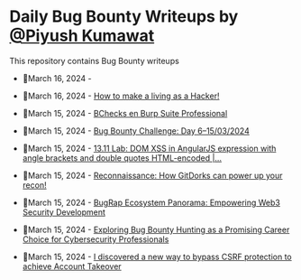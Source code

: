 # Daily Bug Bounty Writeups by [@Piyush Kumawat](https://twitter.com/piyush_supiy) 
This repository contains Bug Bounty writeups

<!-- BLOG-POST-LIST:START -->
 - 💯March 16, 2024 - [](https://medium.com/@morganbinbash/-25027f11f71e?source=rss------bug_bounty-5) 

 - 💯March 16, 2024 - [How to make a living as a Hacker!](https://medium.com/@rafael.code77/how-to-make-a-living-as-a-hacker-ff8fafa98b0b?source=rss------bug_bounty-5) 

 - 💯March 15, 2024 - [BChecks en Burp Suite Professional](https://medium.com/@ArtsSEC/bchecks-en-burp-suite-professional-5d8c4754349e?source=rss------bug_bounty-5) 

 - 💯March 15, 2024 - [Bug Bounty Challenge: Day 6–15/03/2024](https://wallotry.medium.com/bug-bounty-challenge-day-6-15-03-2024-a5c6c1a67647?source=rss------bug_bounty-5) 

 - 💯March 15, 2024 - [13.11 Lab: DOM XSS in AngularJS expression with angle brackets and double quotes HTML-encoded |…](https://cyberw1ng.medium.com/13-11-lab-dom-xss-in-angularjs-expression-with-angle-brackets-and-double-quotes-html-encoded-d7188a250ad8?source=rss------bug_bounty-5) 

 - 💯March 15, 2024 - [Reconnaissance: How GitDorks can power up your recon!](https://medium.com/@kieran.w/reconnaissance-how-gitdorks-can-power-up-your-recon-da3c5e412925?source=rss------bug_bounty-5) 

 - 💯March 15, 2024 - [BugRap Ecosystem Panorama: Empowering Web3 Security Development](https://medium.com/@BugRap_Team/bugrap-ecosystem-panorama-empowering-web3-security-development-6cbe2f7adb24?source=rss------bug_bounty-5) 

 - 💯March 15, 2024 - [Exploring Bug Bounty Hunting as a Promising Career Choice for Cybersecurity Professionals](https://medium.com/mynextdeveloper/exploring-bug-bounty-hunting-as-a-promising-career-choice-for-cybersecurity-professionals-2015563daac8?source=rss------bug_bounty-5) 

 - 💯March 15, 2024 - [I discovered a new way to bypass CSRF protection to achieve Account Takeover](https://medium.com/@vflexo/i-discovered-a-new-way-to-bypass-csrf-protection-to-achieve-account-takeover-73d1dff3c67a?source=rss------bug_bounty-5) 
<!-- BLOG-POST-LIST:END -->
